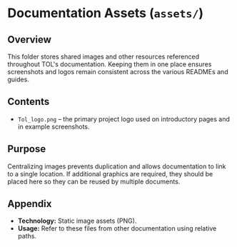 # Documentation Assets (`assets/`)

## Overview

This folder stores shared images and other resources referenced throughout
TOL's documentation. Keeping them in one place ensures screenshots and logos
remain consistent across the various READMEs and guides.

## Contents

- `Tol_logo.png` – the primary project logo used on introductory pages and
  in example screenshots.

## Purpose

Centralizing images prevents duplication and allows documentation to link to
a single location. If additional graphics are required, they should be placed
here so they can be reused by multiple documents.

## Appendix

- **Technology:** Static image assets (PNG).
- **Usage:** Refer to these files from other documentation using relative paths.
